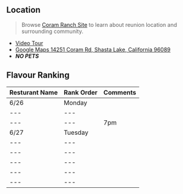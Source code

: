 ## Location
> Browse [Coram Ranch Site](https://www.coramranch.com/) to learn about reunion location and surrounding community. 
- [Video Tour](https://youtu.be/kX24Zv1CJZA)
- [Google Maps 14251 Coram Rd, Shasta Lake, California 96089](https://www.google.com/maps/place/14251+Coram+Rd,+Shasta+Lake,+CA+96019/@40.707988,-122.44701,16z/data=!4m5!3m4!1s0x54d28be161c895ef:0xca3b8805b9b6a5ec!8m2!3d40.7079882!4d-122.4470104?hl=en)
- ***NO PETS***

## Flavour Ranking

| Resturant Name | Rank Order | Comments 
| --- | --- | --- 
| 6/26 | Monday | 
| --- | --- | 
| --- | --- | 7pm 
| 6/27 | Tuesday |  
| --- | --- | 
| --- | --- | 
| --- | --- | 
| --- | --- | 
| --- | --- | 
